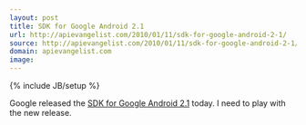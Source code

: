 ```yaml
---
layout: post
title: SDK for Google Android 2.1
url: http://apievangelist.com/2010/01/11/sdk-for-google-android-2-1/
source: http://apievangelist.com/2010/01/11/sdk-for-google-android-2-1/
domain: apievangelist.com
image: 
---
```

{% include JB/setup %}<p>Google released the <a href="http://android-developers.blogspot.com/2010/01/android-21-sdk.html?utm_source=feedburner&amp;utm_medium=feed&amp;utm_campaign=Feed%3A+blogspot%2FhsDu+%28Android+Developers+Blog%29&amp;utm_content=Google+Reader">SDK for Google Android 2.1</a> today. I need to play with the new release.</p>
